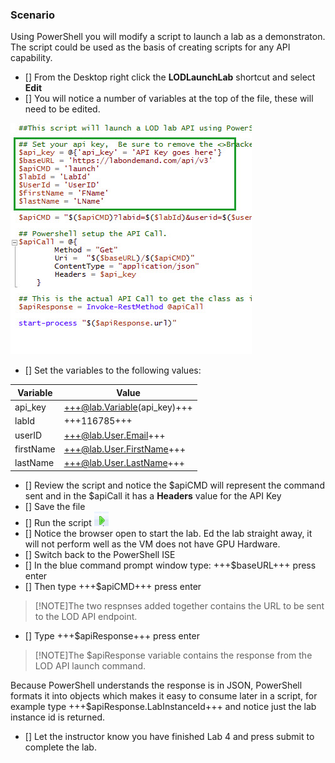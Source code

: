 ### Scenario

Using PowerShell you will modify a script to launch a lab as a demonstraton.  The script could be used as the basis of creating scripts for any API capability.

 - [] From the Desktop right click the **LODLaunchLab** shortcut and select **Edit**
 - [] You will notice a number of variables at the top of the file, these will need to be edited.

![image](images/2022-03-10_14-07-19.jpg)

 - [] Set the variables to the following values:

| Variable | Value |
| ------ | ------|
| api_key |+++@lab.Variable(api_key)+++|
| labId | +++116785+++ |
| userID | +++@lab.User.Email+++ |
| firstName | +++@lab.User.FirstName+++ |
| lastName | +++@lab.User.LastName+++ |

 - [] Review the script and notice the $apiCMD will represent the command sent and in the $apiCall it has a **Headers** value for the API Key
 - [] Save the file
 - [] Run the script  ![image](images/2022-03-10_16-03-37.jpg)
 - [] Notice the browser open to start the lab.  Ed the lab straight away, it will not perform well as the VM does not have GPU Hardware.
 - [] Switch back to the PowerShell ISE
 - [] In the blue command prompt window type: +++$baseURL+++ press enter
 - [] Then type +++$apiCMD+++ press enter

>[!NOTE]The two respnses added together contains the URL to be sent to the LOD API endpoint.

 - [] Type +++$apiResponse+++ press enter

>[!NOTE]The $apiResponse variable contains the response from the LOD API launch command.  

Because PowerShell understands the response is in JSON, PowerShell formats it into objects which makes it easy to consume later in a script, for example type +++$apiResponse.LabInstanceId+++ and notice just the lab instance id is returned.

 - [] Let the instructor know you have finished Lab 4 and press submit to complete the lab.
